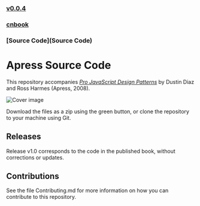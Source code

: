 
### [v0.0.4](https://github.com/littleflute/pro-javascript-design-patterns/edit/master/README.md)
### [cnbook](cnbook)
### [Source Code](Source Code)


# Apress Source Code

This repository accompanies [*Pro JavaScript Design Patterns*](http://www.apress.com/9781590599082) by Dustin Diaz and Ross Harmes (Apress, 2008).

![Cover image](9781590599082.jpg)

Download the files as a zip using the green button, or clone the repository to your machine using Git.

## Releases

Release v1.0 corresponds to the code in the published book, without corrections or updates.

## Contributions

See the file Contributing.md for more information on how you can contribute to this repository.
